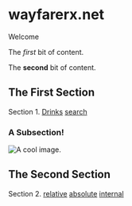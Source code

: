 # wayfarerx.net

Welcome

The *first* bit of content.

The **second** bit of content.

## The First Section

Section 1. [Drinks]() [search](drinks)

### A Subsection!

![](image "A cool image.")

## The Second Section

Section 2. [relative](./drinks) [absolute](/drinks)
 [internal](#the-first-section)
